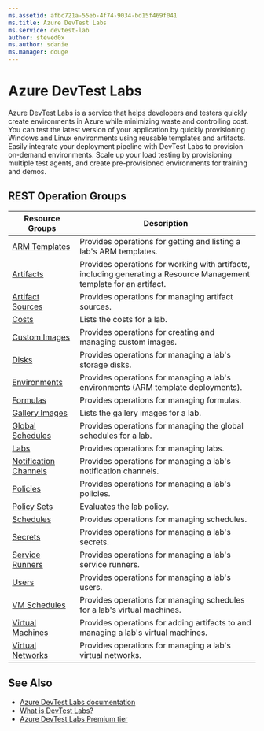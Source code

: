 ```yaml
---
ms.assetid: afbc721a-55eb-4f74-9034-bd15f469f041
ms.title: Azure DevTest Labs
ms.service: devtest-lab
author: steved0x
ms.author: sdanie
ms.manager: douge
---
```



# Azure DevTest Labs

Azure DevTest Labs is a service that helps developers and testers quickly create environments in Azure while minimizing waste and controlling cost. You can test the latest version of your application by quickly provisioning Windows and Linux environments using reusable templates and artifacts. Easily integrate your deployment pipeline with DevTest Labs to provision on-demand environments. Scale up your load testing by provisioning multiple test agents, and create pre-provisioned environments for training and demos.

## REST Operation Groups
 
| Resource Groups                                 | Description                                                                                                          |
|-------------------------------------------------|----------------------------------------------------------------------------------------------------------------------|
| [ARM Templates](./armtemplates)                 | Provides operations for getting and listing a lab's ARM templates.                                                   |
| [Artifacts](./artifacts)                        | Provides operations for working with artifacts, including generating a Resource Management template for an artifact. |
| [Artifact Sources](./artifactsources)           | Provides operations for managing artifact sources.                                                                   |
| [Costs](./costs)                                | Lists the costs for a lab.                                                                                           |
| [Custom Images](./customimages)                 | Provides operations for creating and managing custom images.                                                         |
| [Disks](./disks)                                | Provides operations for managing a lab's storage disks.                                                              |
| [Environments](./environments)                  | Provides operations for managing a lab's environments (ARM template deployments).                                    |
| [Formulas](./formulas)                          | Provides operations for managing formulas.                                                                           |
| [Gallery Images](./galleryimages)               | Lists the gallery images for a lab.                                                                                  |
| [Global Schedules](./globalschedules)           | Provides operations for managing the global schedules for a lab.                                                     |
| [Labs](./labs)                                  | Provides operations for managing labs.                                                                               |
| [Notification Channels](./notificationchannels) | Provides operations for managing a lab's notification channels.                                                      |
| [Policies](./policies)                          | Provides operations for managing a lab's policies.                                                                   |
| [Policy Sets](./policysets)                     | Evaluates the lab policy.                                                                                            |
| [Schedules](./schedules)                        | Provides operations for managing schedules.                                                                          |
| [Secrets](./secrets)                            | Provides operations for managing a lab's secrets.                                                                    |
| [Service Runners](./servicerunners)             | Provides operations for managing a lab's service runners.                                                            |
| [Users](./users)                                | Provides operations for managing a lab's users.                                                      |
| [VM Schedules](./virtualmachineschedules)       | Provides operations for managing schedules for a lab's virtual machines.                                             |
| [Virtual Machines](./virtualmachines)           | Provides operations for adding artifacts to and managing a lab's virtual machines.                                   |
| [Virtual Networks](./virtualnetworks)           | Provides operations for managing a lab's virtual networks.                                                           |


## See Also

- [Azure DevTest Labs documentation](https://azure.microsoft.com/documentation/services/devtest-lab/)
- [What is DevTest Labs?](https://azure.microsoft.com/documentation/articles/devtest-lab-overview/)
- [Azure DevTest Labs Premium tier](https://azure.microsoft.com/documentation/articles/devtest-lab-faq/)